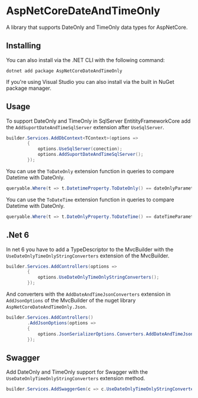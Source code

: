 # AspNetCoreDateAndTimeOnly
A library that supports DateOnly and TimeOnly data types for AspNetCore.

## Installing
You can also install via the .NET CLI with the following command:
```
dotnet add package AspNetCoreDateAndTimeOnly
```
If you're using Visual Studio you can also install via the built in NuGet package manager.

## Usage
To support DateOnly and TimeOnly in SqlServer EntitityFrameworkCore add the `AddSuportDateAndTimeSqlServer` extension after `UseSqlServer`.

```csharp
builder.Services.AddDbContext<TContext>(options =>
        {
            options.UseSqlServer(conection);
            options.AddSuportDateAndTimeSqlServer();
        });
```
You can use the `ToDateOnly` extension function in queries to compare Datetime with DateOnly.

```csharp
queryable.Where(t => t.DatetimeProperty.ToDateOnly() == dateOnlyParameter)
```
You can use the `ToDateTime` extension function in queries to compare Datetime with DateOnly.

```csharp
queryable.Where(t => t.DateOnlyProperty.ToDateTime() == dateTimeParameter)
```
## .Net 6
In net 6 you have to add a TypeDescriptor to the MvcBuilder with the `UseDateOnlyTimeOnlyStringConverters` extension of the MvcBuilder.

```csharp
builder.Services.AddControllers(options =>
        {
            options.UseDateOnlyTimeOnlyStringConverters();
        });
```
And converters with the `AddDateAndTimeJsonConverters` extension in `AddJsonOptions` of the MvcBuilder of the nuget library `AspNetCoreDateAndTimeOnly.Json`.

```csharp
builder.Services.AddControllers()
        .AddJsonOptions(options =>
        {
            options.JsonSerializerOptions.Converters.AddDateAndTimeJsonConverters();
        });
```
## Swagger
Add DateOnly and TimeOnly support for Swagger with the `UseDateOnlyTimeOnlyStringConverters` extension method.
```csharp
builder.Services.AddSwaggerGen(c => c.UseDateOnlyTimeOnlyStringConverters());
```
